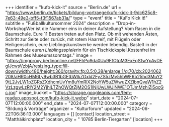 +++
identifier = "kufo-kick-it"
source = "Berlin.de"
url = "https://www.berlin.de/tickets/bildung-vortraege/kufo-kick-it-9dc625c8-7e63-49e3-bff5-f3f1567ab31a/"
type = "event"
title = "KuFo Kick it!"
subtitle = "Fußballkultursommer 2024"
description = "Drop-in-WorkshopWer ist die Nummer eins in deiner Aufstellung? Vom Rasen in die Baumschule. Eure 11 Besten treten auf den Platz. Ob mit wehenden Ästen, Schritt zur Seite oder zurück, mit rotem Haarreif, mit Flügeln oder Heiligenschein, eure Lieblingskunstwerke werden lebendig. Bastelt in der Baumschule eure*n Lieblingsspieler*in für ein Tischkickspiel.Kostenfrei im Rahmen des Museumssonntags."
image = "https://imgproxy.berlinonline.net/FFhPq9da0Uu9FfOtpM3ExEqS1wYpAvDEglJcwsVzbjA/resizing_type:fill-down/width:480/height:360/gravity:fp:0.5:0.38/enlarge:1/q:70/cb:2024062208/aHR0cHM6Ly9wb3B1bGEtbWlkZGxld2FyZS5zMy5hbWF6b25hd3MuY29tL2JvLW1pZGRsZXdhcmUvYm8uYmRlX2NoYW5uZWwuZXZlbnQvaW1hZ2VzLzgwLzRlY2M2YjhlLTZhOWQtZjM2OS1lNjUwLWJiNWE1OTJmMzhlZi5qcGc.jpg"
image_bucket = "https://storage.googleapis.com/fem-readup.appspot.com/kufo-kick-it.webp"
start_date = "2024-07-07T12:00:00.000"
end_date = "2024-07-07T12:00:00.000"
category = "Bildung & Vorträge"
organizer = "Kulturforum"
updated = "2024-06-22T06:36:13.000"
languages = []
[contact]
location_street = "Matthäikirchplatz"
location_city = " 10785 Berlin-Tiergarten"
[location]
+++